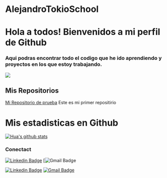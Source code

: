 # AlejandroTokioSchool
# Hola a todos! Bienvenidos a mi perfil de Github

### Aqui podras encontrar todo el codigo que he ido aprendiendo y proyectos en los que estoy trabajando.

![](https://cursos.com/wp-content/uploads/2021/04/academia-tokio-school.jpg.webp)

## Mis Repositorios

 [Mi Repositorio de prueba](https://github.com/Alexdev-01/MiPrimerRepositorio) Este es mi primer repositirio

# Mis estadisticas en Github
 [![Hua's github stats](https://github-readme-stats.vercel.app/api?username=Alexdev-01&show_icons=true&theme=dark)](https://github.com/Alexdev-01/MiPrimerRepositorio)

### Conectact
[![Linkedin Badge](https://biblioteca.ucm.es/data/cont/media/www/faq/121/Linkedln/LinkedIn-Logo.png)](https://www.linkedin.com/in/alejandro-collado-severiano-721603aa/)
[![Gmail Badge]()

[![Linkedin Badge](https://img.shields.io/badge/-Davit_Lázaro-blue?style=flat-square&logo=Linkedin&logoColor=white&link=https://www.linkedin.com/in/alejandro-collado-severiano-721603aa/)](https://www.linkedin.com/in/alejandro-collado-severiano-721603aa/)
[![Gmail Badge](https://img.shields.io/badge/-alexx@ejemplo.com-c14438?style=flat-square&logo=Gmail&logoColor=white&link=mailto:alexx@ejemplo.com)](mailto:alexx@ejemplo.com)

